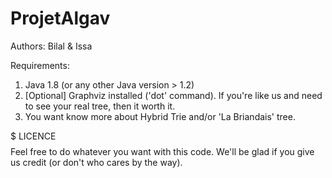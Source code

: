 # ProjetAlgav
Authors: Bilal & Issa

Requirements: 
1. Java 1.8 (or any other Java version > 1.2)
2. [Optional] Graphviz installed ('dot' command). If you're like us
	and need to see your real tree, then it worth it.
3. You want know more about Hybrid Trie and/or 'La Briandais' tree.

$$$$$$$$$$$$$$$$$$$$$$$$$$$$$ LICENCE $$$$$$$$$$$$$$$$$$$$$$$$$$$$
Feel free to do whatever you want with this code. We'll be glad if 
you give us credit (or don't who cares by the way).